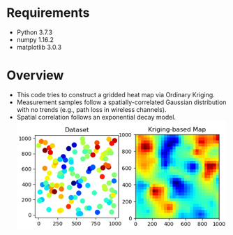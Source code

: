 # Requirements
- Python 3.7.3
- numpy 1.16.2
- matplotlib 3.0.3

# Overview
* This code tries to construct a gridded heat map via Ordinary Kriging.
* Measurement samples follow a spatially-correlated Gaussian distribution with no trends (e.g., path loss in wireless channels).
* Spatial correlation follows an exponential decay model.
![](example.png)

